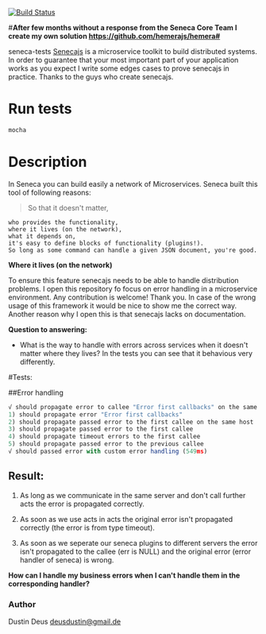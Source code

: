 [![Build Status](https://travis-ci.org/StarpTech/seneca-tests.svg?branch=master)](https://travis-ci.org/StarpTech/seneca-tests)

#**After few months without a response from the Seneca Core Team I create my own solution https://github.com/hemerajs/hemera#**

seneca-tests
[Senecajs](https://github.com/senecajs/seneca) is a microservice toolkit to build distributed systems. In order to guarantee that your most important part of your application works as you expect I write some edges cases to prove senecajs in practice. Thanks to the guys who create senecajs.

# Run tests

```js
mocha
````

# Description
In Seneca you can build easily a network of Microservices. Seneca built this tool of following reasons:

> So that it doesn't matter,

    who provides the functionality,
    where it lives (on the network),
    what it depends on,
    it's easy to define blocks of functionality (plugins!).
    So long as some command can handle a given JSON document, you're good.

**Where it lives (on the network)**

To ensure this feature senecajs needs to be able to handle distribution problems. I open this repository fo focus on error handling in a microservice environment.
Any contribution is welcome! Thank you. In case of the wrong usage of this framework it would be nice to show me the correct way. Another reason why I open this is that senecajs lacks on documentation.

**Question to answering:**

- What is the way to handle with errors across services when it doesn't matter where they lives? In the tests you can see that it behavious very differently.

#Tests:

##Error handling
```js
√ should propagate error to callee "Error first callbacks" on the same host (315ms)
1) should propagate error "Error first callbacks"
2) should propagate passed error to the first callee on the same host
3) should propagate passed error to the first callee
4) should propagate timeout errors to the first callee
5) should propagate passed error to the previous callee
√ should passed error with custom error handling (549ms)
```

## Result:
1) As long as we communicate in the same server and don't call further acts the error is propagated correctly.

2) As soon as we use acts in acts the original error isn't propagated correctly (the error is from type timeout).

3) As soon as we seperate our seneca plugins to different servers the error isn't propagated to the callee (err is NULL) and the
original error (error handler of seneca) is wrong.


__How can I handle my business errors when I can't handle them in the corresponding handler?__



### Author
Dustin Deus <deusdustin@gmail.de>
